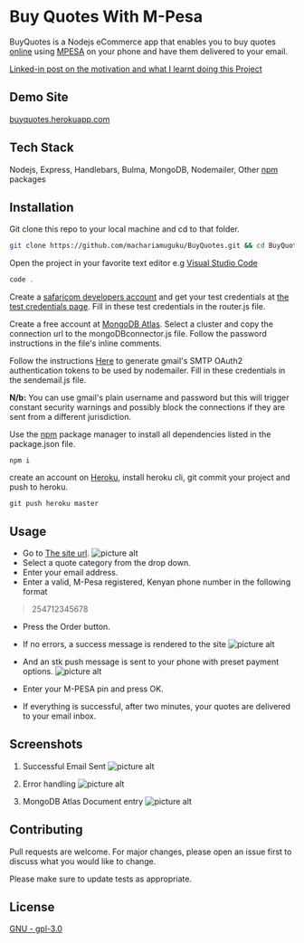# Buy Quotes With M-Pesa

BuyQuotes is a Nodejs eCommerce app that enables you to buy quotes [online](https://buyquotes.herokuapp.com) using [MPESA](https://en.wikipedia.org/wiki/M-Pesa) on your phone and have them delivered to your email.

<a href="https://www.linkedin.com/posts/machariamuguku_nodejs-express-mpesa-activity-6512662936660516865-EXb3">Linked-in post on the motivation and what I learnt doing this Project</a>

## Demo Site

[buyquotes.herokuapp.com](https://buyquotes.herokuapp.com)

## Tech Stack

Nodejs, Express, Handlebars, Bulma, MongoDB, Nodemailer, Other [npm](https://www.npmjs.com/) packages

## Installation

Git clone this repo to your local machine and cd to that folder.

```bash
git clone https://github.com/machariamuguku/BuyQuotes.git && cd BuyQuotes
```

Open the project in your favorite text editor e.g [Visual Studio Code](https://code.visualstudio.com/)

```vs
code .
```

Create a [safaricom developers account](https://developer.safaricom.co.ke/) and get your test credentials at [the test credentials page](https://developer.safaricom.co.ke/test_credentials). Fill in these test credentials in the router.js file.

Create a free account at [MongoDB Atlas](https://cloud.mongodb.com). Select a cluster and copy the connection url to the mongoDBconnector.js file. Follow the password instructions in the file's inline comments.

Follow the instructions [Here](https://medium.com/@nickroach_50526/sending-emails-with-node-js-using-smtp-gmail-and-oauth2-316fe9c790a1) to generate gmail's SMTP OAuth2 authentication tokens to be used by nodemailer. Fill in these credentials in the sendemail.js file.

**N/b:** You can use gmail's plain username and password but this will trigger constant security warnings and possibly block the connections if they are sent from a different jurisdiction.

Use the [npm](https://www.npmjs.com/) package manager to install all dependencies listed in the package.json file.

```npm
npm i
```

create an account on [Heroku](https://www.heroku.com/), install heroku cli, git commit your project and push to heroku.

```git
git push heroku master
```

## Usage

- Go to [The site url](https://buyquotes.herokuapp.com/).
  ![picture alt](src/frontend/resources/images/screenshots/homepage.png "Landing page")
- Select a quote category from the drop down.
- Enter your email address.
- Enter a valid, M-Pesa registered, Kenyan phone number in the following format

> 254712345678

- Press the Order button.
- If no errors, a success message is rendered to the site
  ![picture alt](src/frontend/resources/images/screenshots/homepage_success.png "homepage with success message")
- And an stk push message is sent to your phone with preset payment options.
  ![picture alt](src/frontend/resources/images/screenshots/STK_push_phone_message.png "STK Push Mpesa Phone message")
- Enter your M-PESA pin and press OK.

- If everything is successful, after two minutes, your quotes are delivered to your email inbox.

## Screenshots

1. Successful Email Sent
   ![picture alt](src/frontend/resources/images/screenshots/Successfull_email_sent.png "Successfull email sent")

2. Error handling
   ![picture alt](src/frontend/resources/images/screenshots/homepage_with_errors.png "homepage with error message")

3. MongoDB Atlas Document entry
   ![picture alt](src/frontend/resources/images/screenshots/Mongo_atlas_document.png "Mongo atlas document")

## Contributing

Pull requests are welcome. For major changes, please open an issue first to discuss what you would like to change.

Please make sure to update tests as appropriate.

## License

[GNU - gpl-3.0](https://choosealicense.com/licenses/gpl-3.0/)
